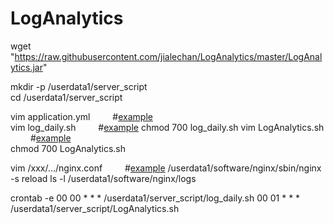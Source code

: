 # LogAnalytics

wget "https://raw.githubusercontent.com/jialechan/LogAnalytics/master/LogAnalytics.jar"    

mkdir -p /userdata1/server_script   
cd /userdata1/server_script   

vim application.yml &ensp;&ensp;&ensp;&ensp; #[example](https://gist.github.com/jialechan/7b545757ea70358d5e77770a5893ce3a)   
vim log_daily.sh &ensp;&ensp;&ensp;&ensp; #[example](https://gist.github.com/ae96910add7a9a13c9e0d314071ba5a7)
chmod 700 log_daily.sh
vim LogAnalytics.sh &ensp;&ensp;&ensp;&ensp; #[example](https://gist.github.com/c7fe0ac9da371e8fe285ee759e582d53)   
chmod 700 LogAnalytics.sh

vim /xxx/.../nginx.conf &ensp;&ensp;&ensp;&ensp; #[example](https://gist.github.com/9d4b42d55a0321683d2c651d5dda0c37)
/userdata1/software/nginx/sbin/nginx -s reload
ls -l /userdata1/software/nginx/logs

crontab -e
00 00 * * * /userdata1/server_script/log_daily.sh
00 01 * * * /userdata1/server_script/LogAnalytics.sh

